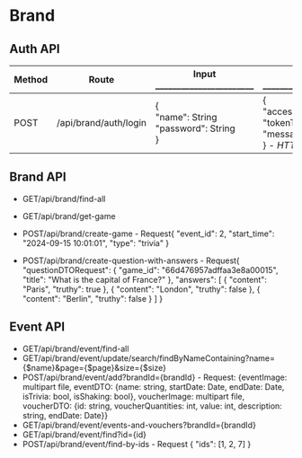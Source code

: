# Brand
## Auth API
| Method | Route     | Input _______________________                                                           | Output _______________________                          | Error                                          | Description              
|--------|-----------|-----------------------------------------------------------------|-------------------------------------------------------|------------------------------------------------|--------------------------|
| POST   | /api/brand/auth/login | {<br>"name": String<br>"password": String<br>} | {<br>"accessToken": Token <br> "tokenType": "Bearer " <br> "message": "Success" <br>} - *HTTP Status: 200* | 400 BAD REQUEST WITH MESSAGE | Login brand |

## Brand API
- GET/api/brand/find-all
- GET/api/brand/get-game
- POST/api/brand/create-game - Request{
    "event_id": 2,
    "start_time": "2024-09-15 10:01:01",
    "type": "trivia"
}

- POST/api/brand/create-question-with-answers - Request{
    "questionDTORequest": {
        "game_id": "66d476957adffaa3e8a00015",
        "title": "What is the capital of France?"
    },
    "answers": [
        {
            "content": "Paris",
            "truthy": true
        },
        {
            "content": "London",
            "truthy": false
        },
        {
            "content": "Berlin",
            "truthy": false
        }
    ]
}


## Event API
- GET/api/brand/event/find-all
- GET/api/brand/event/update/search/findByNameContaining?name={$name}&page={$page}&size={$size}
- POST/api/brand/event/add?brandId={brandId} - Request: {eventImage: multipart file, eventDTO: {name: string, startDate: Date, endDate: Date, isTrivia: bool, isShaking: bool}, voucherImage: multipart file, voucherDTO: {id: string, voucherQuantities: int, value: int, description: string, endDate: Date}}
- GET/api/brand/event/events-and-vouchers?brandId={brandId}
- GET/api/brand/event/find?id={id}
- POST/api/brand/event/find-by-ids - Request {
    "ids": [1, 2, 7]
}
